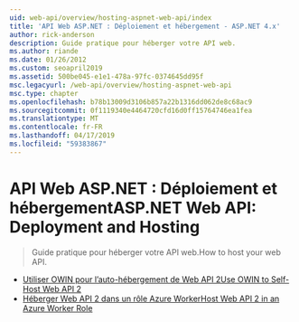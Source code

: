 ```yaml
---
uid: web-api/overview/hosting-aspnet-web-api/index
title: 'API Web ASP.NET : Déploiement et hébergement - ASP.NET 4.x'
author: rick-anderson
description: Guide pratique pour héberger votre API web.
ms.author: riande
ms.date: 01/26/2012
ms.custom: seoapril2019
ms.assetid: 500be045-e1e1-478a-97fc-0374645dd95f
msc.legacyurl: /web-api/overview/hosting-aspnet-web-api
msc.type: chapter
ms.openlocfilehash: b78b13009d3106b857a22b1316dd062de8c68ac9
ms.sourcegitcommit: 0f1119340e4464720cfd16d0ff15764746ea1fea
ms.translationtype: MT
ms.contentlocale: fr-FR
ms.lasthandoff: 04/17/2019
ms.locfileid: "59383867"
---
```

# <a name="aspnet-web-api-deployment-and-hosting"></a><span data-ttu-id="49dc9-103">API Web ASP.NET : Déploiement et hébergement</span><span class="sxs-lookup"><span data-stu-id="49dc9-103">ASP.NET Web API: Deployment and Hosting</span></span>

> <span data-ttu-id="49dc9-104">Guide pratique pour héberger votre API web.</span><span class="sxs-lookup"><span data-stu-id="49dc9-104">How to host your web API.</span></span>


- [<span data-ttu-id="49dc9-105">Utiliser OWIN pour l’auto-hébergement de Web API 2</span><span class="sxs-lookup"><span data-stu-id="49dc9-105">Use OWIN to Self-Host Web API 2</span></span>](use-owin-to-self-host-web-api.md)
- [<span data-ttu-id="49dc9-106">Héberger Web API 2 dans un rôle Azure Worker</span><span class="sxs-lookup"><span data-stu-id="49dc9-106">Host Web API 2 in an Azure Worker Role</span></span>](host-aspnet-web-api-in-an-azure-worker-role.md)
